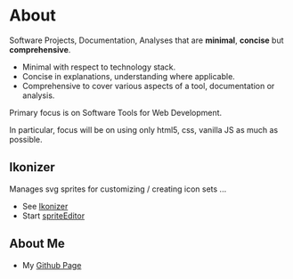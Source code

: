 # About

Software Projects, Documentation, Analyses that are **minimal**, **concise** but **comprehensive**.
- Minimal with respect to technology stack.
- Concise in explanations, understanding where applicable.
- Comprehensive to cover various aspects of a tool, documentation or analysis.

Primary focus is on Software Tools for Web Development.

In particular, focus will be on using only html5, css, vanilla JS as much as possible.


## Ikonizer

Manages svg sprites for customizing / creating icon sets ...

- See [Ikonizer](https://bitwiseviews.github.io/ikonizer)
- Start [spriteEditor](https://bitwiseviews.github.io/ikonizer/spriteEditor.html)

## About Me

- My [Github Page](https://abdullah85.github.io/)

<!-- ## WebRTC -->


<!---

# About

Software, Document, Analyze Projects with bare essentials.

[Independent Client](https://bitwiseviews.github.io/webrtc-js-app/localClient/room.html) for testing purposes.

You can use the [editor on GitHub](https://github.com/bitwiseviews/bitwiseviews/edit/gh-pages/index.md) to maintain and preview the content for your website in Markdown files.

Whenever you commit to this repository, GitHub Pages will run [Jekyll](https://jekyllrb.com/) to rebuild the pages in your site, from the content in your Markdown files.

### Markdown

Markdown is a lightweight and easy-to-use syntax for styling your writing. It includes conventions for

```markdown
Syntax highlighted code block

# Header 1
## Header 2
### Header 3

- Bulleted
- List

1. Numbered
2. List

**Bold** and _Italic_ and `Code` text

[Link](url) and ![Image](src)
```

For more details see [GitHub Flavored Markdown](https://guides.github.com/features/mastering-markdown/).

### Jekyll Themes

Your Pages site will use the layout and styles from the Jekyll theme you have selected in your [repository settings](https://github.com/bitwiseviews/bitwiseviews/settings). The name of this theme is saved in the Jekyll `_config.yml` configuration file.

### Support or Contact

Having trouble with Pages? Check out our [documentation](https://docs.github.com/categories/github-pages-basics/) or [contact support](https://github.com/contact) and we’ll help you sort it out.
-->
